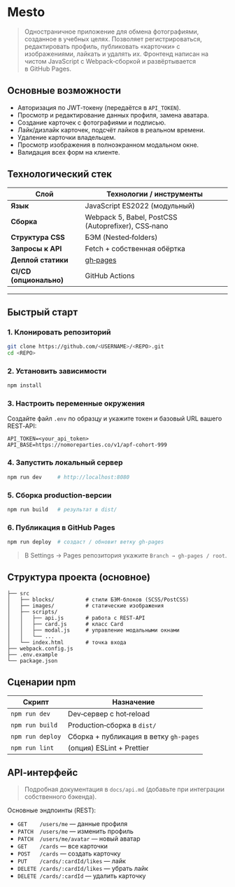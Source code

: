 # Mesto

> Одностраничное приложение для обмена фотографиями, созданное в учебных целях.
> Позволяет регистрироваться, редактировать профиль, публиковать «карточки» с изображениями, лайкать и удалять их.
> Фронтенд написан на чистом JavaScript с Webpack‑сборкой и развёртывается в GitHub Pages.


## Основные возможности

* Авторизация по JWT‑токену (передаётся в `API_TOKEN`).
* Просмотр и редактирование данных профиля, замена аватара.
* Создание карточек с фотографиями и подписью.
* Лайк/дизлайк карточек, подсчёт лайков в реальном времени.
* Удаление карточки владельцем.
* Просмотр изображения в полноэкранном модальном окне.
* Валидация всех форм на клиенте.


## Технологический стек

| Слой                    | Технологии / инструменты                           |
| ----------------------- | -------------------------------------------------- |
| **Язык**                | JavaScript ES2022 (модульный)                      |
| **Сборка**              | Webpack 5, Babel, PostCSS (Autoprefixer), CSS‑nano |
| **Структура CSS**       | БЭМ (Nested‑folders)                               |
| **Запросы к API**       | Fetch + собственная обёртка                        |
| **Деплой статики**      | [gh‑pages](https://github.com/tschaub/gh-pages)    |
| **CI/CD (опционально)** | GitHub Actions                                     |

---

## Быстрый старт

### 1. Клонировать репозиторий

```bash
git clone https://github.com/<USERNAME>/<REPO>.git
cd <REPO>
```

### 2. Установить зависимости

```bash
npm install
```

### 3. Настроить переменные окружения

Создайте файл `.env` по образцу и укажите токен и базовый URL вашего REST‑API:

```env
API_TOKEN=<your_api_token>
API_BASE=https://nomoreparties.co/v1/apf-cohort-999
```

### 4. Запустить локальный сервер

```bash
npm run dev     # http://localhost:8080
```

### 5. Сборка production‑версии

```bash
npm run build   # результат в dist/
```

### 6. Публикация в GitHub Pages

```bash
npm run deploy  # создаст / обновит ветку gh-pages
```

> В Settings → Pages репозитория укажите `Branch → gh-pages / root`.


## Структура проекта (основное)

```
├── src
│   ├── blocks/          # стили БЭМ‑блоков (SCSS/PostCSS)
│   ├── images/          # статические изображения
│   ├── scripts/
│   │   ├── api.js       # работа с REST‑API
│   │   ├── card.js      # класс Card
│   │   ├── modal.js     # управление модальными окнами
│   │   └── ...
│   └── index.html       # точка входа
├── webpack.config.js
├── .env.example
└── package.json
```


## Сценарии npm

| Скрипт           | Назначение                             |
| ---------------- | -------------------------------------- |
| `npm run dev`    | Dev‑сервер с hot‑reload                |
| `npm run build`  | Production‑сборка в `dist/`            |
| `npm run deploy` | Сборка + публикация в ветку `gh-pages` |
| `npm run lint`   | (опция) ESLint + Prettier              |


## API‑интерфейс

> Подробная документация в `docs/api.md` (добавьте при интеграции собственного бэкенда).

Основные эндпоинты (REST):

* `GET    /users/me`          — данные профиля
* `PATCH  /users/me`          — изменить профиль
* `PATCH  /users/me/avatar`   — новый аватар
* `GET    /cards`             — все карточки
* `POST   /cards`             — создать карточку
* `PUT    /cards/:cardId/likes` — лайк
* `DELETE /cards/:cardId/likes` — убрать лайк
* `DELETE /cards/:cardId`       — удалить карточку

